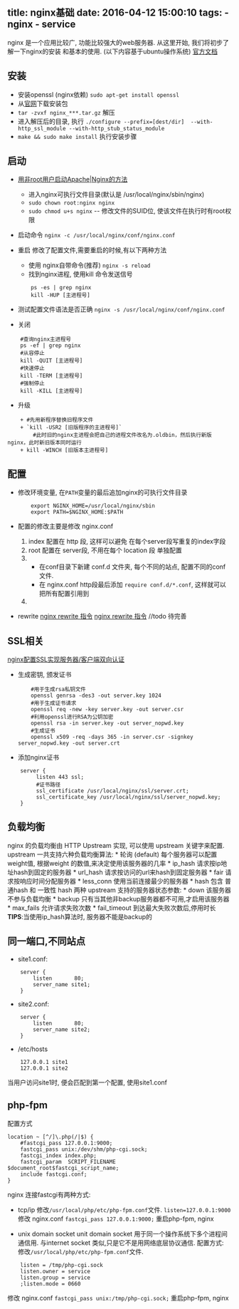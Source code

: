 title: nginx基础
date: 2016-04-12 15:00:10
tags:
    - nginx
    - service
---


nginx 是一个应用比较广, 功能比较强大的web服务器.
从这里开始, 我们将初步了解一下nginx的安装 和基本的使用. 
(以下内容基于ubuntu操作系统)
[官方文档](http://nginx.org/en/docs)
<!--more-->

## 安装
* 安装openssl (nginx依赖)
    `sudo apt-get install openssl`
* 从[官网](http://nginx.org/en/download.html)下载安装包
* `tar -zvxf nginx_***.tar.gz` 解压
* 进入解压后的目录, 执行 `./configure --prefix=[dest/dir]  --with-http_ssl_module --with-http_stub_status_module`
* `make && sudo make install` 执行安装步骤

## 启动
+ [用非root用户启动Apache|Nginx的方法](http://blog.itpub.net/29773961/viewspace-1377290/)
    - 进入nginx可执行文件目录(默认是 /usr/local/nginx/sbin/nginx)
    - `sudo chown root:nginx nginx`
    - `sudo chmod u+s nginx`  -- 修改文件的SUID位, 使该文件在执行时有root权限

+ 启动命令
`nginx -c /usr/local/nginx/conf/nginx.conf`

+ 重启
修改了配置文件,需要重启的时候,有以下两种方法
    * 使用 nginx自带命令(推荐)
    `nginx -s reload`
    * 找到nginx进程, 使用kill 命令发送信号
    ```shell
        ps -es | grep nginx
        kill -HUP [主进程号]
    ```

+ 测试配置文件语法是否正确
`nginx -s /usr/local/nginx/conf/nginx.conf`

+ 关闭
```shell
    #查询nginx主进程号
    ps -ef | grep nginx
    #从容停止
    kill -QUIT [主进程号]
    #快速停止   
    kill -TERM [主进程号]
    #强制停止   
    kill -KILL [主进程号]
```

+ 升级
```shell
    + #先用新程序替换旧程序文件
    + `kill -USR2 [旧版程序的主进程号]`
        #此时旧的nginx主进程会把自己的进程文件改名为.oldbin，然后执行新版nginx，此时新旧版本同时运行
    + kill -WINCH [旧版本主进程号]
```


## 配置
+ 修改环境变量, 在`PATH`变量的最后追加nginx的可执行文件目录
    ```shell
        export NGINX_HOME=/usr/local/nginx/sbin
        export PATH=$NGINX_HOME:$PATH
    ```
+ 配置的修改主要是修改 nginx.conf
    1. index 配置在 http 段, 这样可以避免 在每个server段写重复的index字段
    2. root 配置在 server段, 不用在每个 location 段 单独配置
    3.  + 在conf目录下新建 conf.d 文件夹, 每个不同的站点, 配置不同的conf文件.
        + 在 nginx.conf http段最后添加 `require conf.d/*.conf`, 这样就可以把所有配置引用到
    4.  

+ rewrite
[nginx rewrite 指令](http://www.94cto.com/index/Article/content/id/196.html)
[nginx rewrite 指令](http://www.nginx.cn/216.html)
//todo 待完善


## SSL相关
[nginx配置SSL实现服务器/客户端双向认证](http://blog.csdn.net/kunoy/article/details/8239653)
* 生成密钥, 颁发证书
    ```shell
        #用于生成rsa私钥文件
        openssl genrsa -des3 -out server.key 1024  
        #用于生成证书请求
        openssl req -new -key server.key -out server.csr
        #利用openssl进行RSA为公钥加密
        openssl rsa -in server.key -out server_nopwd.key 
        #生成证书 
        openssl x509 -req -days 365 -in server.csr -signkey server_nopwd.key -out server.crt
    ```

* 添加nginx证书 
```
    server {
         listen 443 ssl; 
         #证书路径
         ssl_certificate /usr/local/nginx/ssl/server.crt; 
         ssl_certificate_key /usr/local/nginx/ssl/server_nopwd.key; 
    }
```

## 负载均衡
nginx 的负载均衡由 HTTP Upstream 实现, 可以使用 upstream 关键字来配置.
upstream 一共支持六种负载均衡算法:
    * 轮询 (default)    每个服务器可以配置weight值, 根据weight 的数值,来决定使用该服务器的几率
    * ip_hash           请求按ip地址hash到固定的服务器
    * url_hash          请求按访问的url来hash到固定服务器
    * fair              请求按响应时间分配服务器
    * less_conn         使用当前连接最少的服务器
    * hash              包含  普通hash 和 一致性 hash 两种
upstream 支持的服务器状态参数:
    * down              该服务器不参与负载均衡
    * backup            只有当其他非backup服务器都不可用,才启用该服务器
    * max_fails         允许请求失败次数
    * fail_timeout      到达最大失败次数后,停用时长
**TIPS**:当使用ip_hash算法时, 服务器不能是backup的

## 同一端口,不同站点
+ site1.conf:
```
    server {
        listen       80;
        server_name site1;
    }
```

+ site2.conf:
```
    server {
        listen       80;
        server_name site2;
    }
```

+ /etc/hosts
```
    127.0.0.1 site1
    127.0.0.1 site2
```
当用户访问site1时, 便会匹配到第一个配置, 使用site1.conf

## php-fpm
配置方式 
```
location ~ [^/]\.php(/|$) {
    #fastcgi_pass 127.0.0.1:9000;
    fastcgi_pass unix:/dev/shm/php-cgi.sock;
    fastcgi_index index.php;
    fastcgi_param  SCRIPT_FILENAME  $document_root$fastcgi_script_name;
    include fastcgi.conf;
}
```
nginx 连接fastcgi有两种方式:

+ tcp/ip
    修改`/usr/local/php/etc/php-fpm.conf`文件.
        `listen=127.0.0.1:9000`
    修改 nginx.conf
    `fastcgi_pass 127.0.0.1:9000;`
重启php-fpm, nginx

+ unix domain socket
unit domain socket 用于同一个操作系统下多个进程间通信用.
与internet socket 类似,只是它不是用网络底层协议通信.
配置方式:
修改`/usr/local/php/etc/php-fpm.conf`文件.
```
    listen = /tmp/php-cgi.sock
    listen.owner = service
    listen.group = service
    ;listen.mode = 0660
```
修改 nginx.conf
`fastcgi_pass unix:/tmp/php-cgi.sock;`
重启php-fpm, nginx


